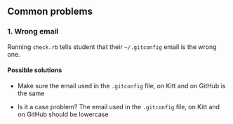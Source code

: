 ## Common problems

### 1. Wrong email

Running `check.rb` tells student that their `~/.gitconfig` email is the wrong one.

#### Possible solutions

- Make sure the email used in the `.gitconfig` file, on Kitt and on GitHub is the same

- Is it a case problem? The email used in the `.gitconfig` file, on Kitt and on GitHub should be lowercase


